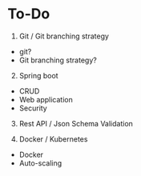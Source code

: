 # To-Do

1. Git / Git branching strategy
 - git?
 - Git branching strategy?

2. Spring boot 
 - CRUD
 - Web application
 - Security
 
3. Rest API / Json Schema Validation


4. Docker / Kubernetes
 - Docker
 - Auto-scaling
 
